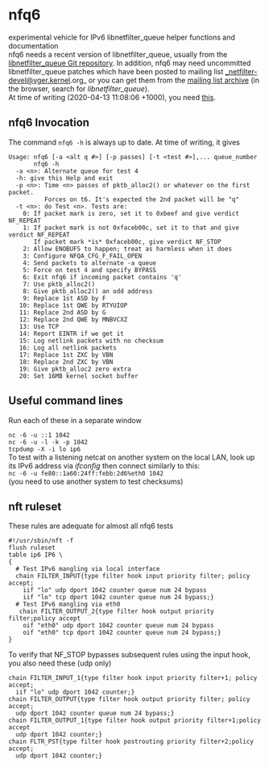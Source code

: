 # nfq6
experimental vehicle for IPv6 libnetfilter\_queue helper functions and
documentation
<br />
nfq6 needs a recent version of libnetfilter\_queue, usually from the
[libnetfilter\_queue Git repository](https://git.netfilter.org/libnetfilter\_queue).
In addition, nfq6 may need uncommitted libnetfilter\_queue patches which have
been posted to mailing list _netfilter-devel@vger.kernel.org_ or you can get
them from the
[mailing list archive](http://www.spinics.net/lists/netfilter-devel/)
(in the browser, search for _libnetfilter\_queue_).
<br />
At time of writing (2020-04-13 11:08:06 +1000), you need
[this](https://www.spinics.net/lists/netfilter-devel/msg66710.html).

## nfq6 Invocation
The command `nfq6 -h` is always up to date. At time of writing, it gives

    Usage: nfq6 [-a <alt q #>] [-p passes] [-t <test #>],... queue_number
           nfq6 -h
      -a <n>: Alternate queue for test 4
      -h: give this Help and exit
      -p <n>: Time <n> passes of pktb_alloc2() or whatever on the first packet.
              Forces on t6. It's expected the 2nd packet will be "q"
      -t <n>: do Test <n>. Tests are:
        0: If packet mark is zero, set it to 0xbeef and give verdict NF_REPEAT
        1: If packet mark is not 0xfaceb00c, set it to that and give verdict NF_REPEAT
           If packet mark *is* 0xfaceb00c, give verdict NF_STOP
        2: Allow ENOBUFS to happen; treat as harmless when it does
        3: Configure NFQA_CFG_F_FAIL_OPEN
        4: Send packets to alternate -a queue
        5: Force on test 4 and specify BYPASS
        6: Exit nfq6 if incoming packet contains 'q'
        7: Use pktb_alloc2()
        8: Give pktb_alloc2() an odd address
        9: Replace 1st ASD by F
       10: Replace 1st QWE by RTYUIOP
       11: Replace 2nd ASD by G
       12: Replace 2nd QWE by MNBVCXZ
       13: Use TCP
       14: Report EINTR if we get it
       15: Log netlink packets with no checksum
       16: Log all netlink packets
       17: Replace 1st ZXC by VBN
       18: Replace 2nd ZXC by VBN
       19: Give pktb_alloc2 zero extra
       20: Set 16MB kernel socket buffer

## Useful command lines
Run each of these in a separate window

`nc -6 -u ::1 1042`
<br />
`nc -6 -u -l -k -p 1042`
<br />
`tcpdump -X -i lo ip6`
<br />
To test with a listening netcat on another system on the local LAN, look up its
IPv6 address via *ifconfig* then connect similarly to this:
<br />
`nc -6 -u fe80::1a60:24ff:febb:2d6%eth0 1042`
<br />
(you need to use another system to test checksums)

## nft ruleset
These rules are adequate for almost all nfq6 tests

    #!/usr/sbin/nft -f
    flush ruleset
    table ip6 IP6 \
    {
      # Test IPv6 mangling via local interface
      chain FILTER_INPUT{type filter hook input priority filter; policy accept;
        iif "lo" udp dport 1042 counter queue num 24 bypass
        iif "lo" tcp dport 1042 counter queue num 24 bypass;}
      # Test IPv6 mangling via eth0
       chain FILTER_OUTPUT_2{type filter hook output priority filter;policy accept
        oif "eth0" udp dport 1042 counter queue num 24 bypass
        oif "eth0" tcp dport 1042 counter queue num 24 bypass;}
    }
To verify that NF\_STOP bypasses subsequent rules using the input hook,
you also need these (udp only)

    chain FILTER_INPUT_1{type filter hook input priority filter+1; policy accept;
      iif "lo" udp dport 1042 counter;}
    chain FILTER_OUTPUT{type filter hook output priority filter; policy accept;
      udp dport 1042 counter queue num 24 bypass;}
    chain FILTER_OUTPUT_1{type filter hook output priority filter+1;policy accept
      udp dport 1042 counter;}
    chain FLTR_PST{type filter hook postrouting priority filter+2;policy accept;
      udp dport 1042 counter;}

